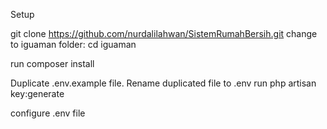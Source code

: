 Setup

git clone https://github.com/nurdalilahwan/SistemRumahBersih.git
change to iguaman folder: cd iguaman

run composer install

Duplicate .env.example file. Rename duplicated file to .env
run php artisan key:generate

configure .env file
